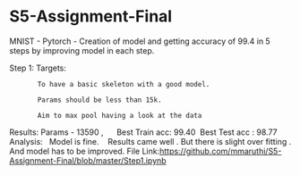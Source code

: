 # S5-Assignment-Final

MNIST - Pytorch - Creation of model and getting accuracy of 99.4 in 5 steps by improving model in each step.

Step 1:
Targets:   

           To have a basic skeleton with a good model.
           
           Params should be less than 15k. 
           
           Aim to max pool having a look at the data 
Results:   Params - 13590 ,     
           Best Train acc: 99.40 
           Best Test acc : 98.77
Analysis:   Model is fine.   
            Results came well . 
            But there is slight over fitting . 
            And model has to be improved.
File Link:https://github.com/mmaruthi/S5-Assignment-Final/blob/master/Step1.ipynb
